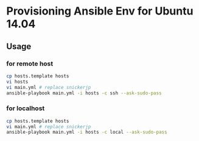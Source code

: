 # Provisioning Ansible Env for Ubuntu 14.04

## Usage

### for remote host
```bash
cp hosts.template hosts
vi hosts
vi main.yml # replace snickerjp
ansible-playbook main.yml -i hosts -c ssh --ask-sudo-pass
```

### for localhost
```bash
cp hosts.template hosts
vi main.yml # replace snickerjp
ansible-playbook main.yml -i hosts -c local --ask-sudo-pass
```

